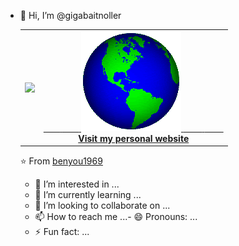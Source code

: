- 👋 Hi, I’m @gigabaitnoller<table width="100%"  border="0" cellpadding="0" cellspacing="0">
  <tr>
    <td align="center">
      <img align="left" src="https://github-readme-stats.vercel.app/api?username=benyou1969&show_icons=true&theme=dracula" />
    </td>
    <td align="center">
      <a href="https://benyou.me">
        <span>&nbsp;&nbsp;&nbsp;&nbsp;&nbsp;&nbsp;&nbsp;</span>
        <span>&nbsp;&nbsp;&nbsp;&nbsp;&nbsp;&nbsp;&nbsp;</span>
        <img src="https://github.com/benyou1969/benyou1969/blob/master/globe.gif?raw=true" />
        <span>&nbsp;&nbsp;&nbsp;&nbsp;&nbsp;&nbsp;&nbsp;&nbsp;</span>
        <span>&nbsp;&nbsp;&nbsp;&nbsp;&nbsp;&nbsp;&nbsp;&nbsp;</span>
        <br>
        <strong>Visit my personal website </strong>
    </td>
  </tr>
</table>

⭐️ From [benyou1969](https://github.com/benyou1969)

- 👀 I’m interested in ...
- 🌱 I’m currently learning ...
- 💞️ I’m looking to collaborate on ...
- 📫 How to reach me ...- 😄 Pronouns: ...
- ⚡ Fun fact: ...

<!---
gigabaitnoller/gigabaitnoller is a ✨ special ✨ repository because its `README.md` (this file) appears on your GitHub profile.
You can click the Preview link to take a look at your changes.
--->
